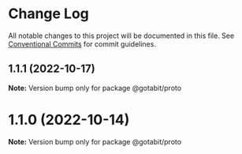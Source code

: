 # Change Log

All notable changes to this project will be documented in this file.
See [Conventional Commits](https://conventionalcommits.org) for commit guidelines.

## 1.1.1 (2022-10-17)

**Note:** Version bump only for package @gotabit/proto





# 1.1.0 (2022-10-14)

**Note:** Version bump only for package @gotabit/proto
